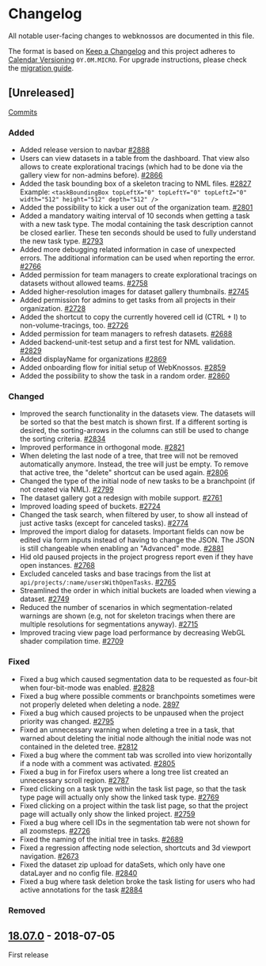 # Changelog
All notable user-facing changes to webknossos are documented in this file.

The format is based on [Keep a Changelog](http://keepachangelog.com/en/1.0.0/)
and this project adheres to [Calendar Versioning](http://calver.org/) `0Y.0M.MICRO`.
For upgrade instructions, please check the [migration guide](MIGRATIONS.md).

## [Unreleased]
[Commits](https://github.com/scalableminds/webknossos/compare/18.07.0...HEAD)

### Added

  - Added release version to navbar [#2888](https://github.com/scalableminds/webknossos/pull/2888)
  - Users can view datasets in a table from the dashboard. That view also allows to create explorational tracings (which had to be done via the gallery view for non-admins before). [#2866](https://github.com/scalableminds/webknossos/pull/2866)
  - Added the task bounding box of a skeleton tracing to NML files. [#2827](https://github.com/scalableminds/webknossos/pull/2827) \
    Example: `<taskBoundingBox topLeftX="0" topLeftY="0" topLeftZ="0" width="512" height="512" depth="512" />`
  - Added the possibility to kick a user out of the organization team. [#2801](https://github.com/scalableminds/webknossos/pull/2801)
  - Added a mandatory waiting interval of 10 seconds when getting a task with a new task type. The modal containing the task description cannot be closed earlier. These ten seconds should be used to fully understand the new task type. [#2793](https://github.com/scalableminds/webknossos/pull/2793)
  - Added more debugging related information in case of unexpected errors. The additional information can be used when reporting the error. [#2766](https://github.com/scalableminds/webknossos/pull/2766)
  - Added permission for team managers to create explorational tracings on datasets without allowed teams. [#2758](https://github.com/scalableminds/webknossos/pull/2758)
  - Added higher-resolution images for dataset gallery thumbnails. [#2745](https://github.com/scalableminds/webknossos/pull/2745)
  - Added permission for admins to get tasks from all projects in their organization. [#2728](https://github.com/scalableminds/webknossos/pull/2728)
  - Added the shortcut to copy the currently hovered cell id (CTRL + I) to non-volume-tracings, too. [#2726](https://github.com/scalableminds/webknossos/pull/2726)
  - Added permission for team managers to refresh datasets. [#2688](https://github.com/scalableminds/webknossos/pull/2688)
  - Added backend-unit-test setup and a first test for NML validation. [#2829](https://github.com/scalableminds/webknossos/pull/2829)
  - Added displayName for organizations [#2869](https://github.com/scalableminds/webknossos/pull/2869)
  - Added onboarding flow for initial setup of WebKnossos. [#2859](https://github.com/scalableminds/webknossos/pull/2859)
  - Added the possibility to show the task in a random order. [#2860](https://github.com/scalableminds/webknossos/pull/2860)

### Changed

  - Improved the search functionality in the datasets view. The datasets will be sorted so that the best match is shown first. If a different sorting is desired, the sorting-arrows in the columns can still be used to change the sorting criteria. [#2834](https://github.com/scalableminds/webknossos/pull/2834)
  - Improved performance in orthogonal mode. [#2821](https://github.com/scalableminds/webknossos/pull/2821)
  - When deleting the last node of a tree, that tree will not be removed automatically anymore. Instead, the tree will just be empty. To remove that active tree, the "delete" shortcut can be used again. [#2806](https://github.com/scalableminds/webknossos/pull/2806)
  - Changed the type of the initial node of new tasks to be a branchpoint (if not created via NML). [#2799](https://github.com/scalableminds/webknossos/pull/2799)
  - The dataset gallery got a redesign with mobile support. [#2761](https://github.com/scalableminds/webknossos/pull/2761)
  - Improved loading speed of buckets. [#2724](https://github.com/scalableminds/webknossos/pull/2724)
  - Changed the task search, when filtered by user, to show all instead of just active tasks (except for canceled tasks). [#2774](https://github.com/scalableminds/webknossos/pull/2774)
  - Improved the import dialog for datasets. Important fields can now be edited via form inputs instead of having to change the JSON. The JSON is still changeable when enabling an "Advanced" mode. [#2881](https://github.com/scalableminds/webknossos/pull/2881)
  - Hid old paused projects in the project progress report even if they have open instances. [#2768](https://github.com/scalableminds/webknossos/pull/2768)
  - Excluded canceled tasks and base tracings from the list at `api/projects/:name/usersWithOpenTasks`. [#2765](https://github.com/scalableminds/webknossos/pull/2765)
  - Streamlined the order in which initial buckets are loaded when viewing a dataset. [#2749](https://github.com/scalableminds/webknossos/pull/2749)
  - Reduced the number of scenarios in which segmentation-related warnings are shown (e.g, not for skeleton tracings when there are multiple resolutions for segmentations anyway). [#2715](https://github.com/scalableminds/webknossos/pull/2715)
  - Improved tracing view page load performance by decreasing WebGL shader compilation time. [#2709](https://github.com/scalableminds/webknossos/pull/2709)


### Fixed

  - Fixed a bug which caused segmentation data to be requested as four-bit when four-bit-mode was enabled. [#2828](https://github.com/scalableminds/webknossos/pull/2828)
  - Fixed a bug where possible comments or branchpoints sometimes were not properly deleted when deleting a node. [2897](https://github.com/scalableminds/webknossos/pull/2897)
  - Fixed a bug which caused projects to be unpaused when the project priority was changed. [#2795](https://github.com/scalableminds/webknossos/pull/2795)
  - Fixed an unnecessary warning when deleting a tree in a task, that warned about deleting the initial node although the initial node was not contained in the deleted tree. [#2812](https://github.com/scalableminds/webknossos/pull/2812)
  - Fixed a bug where the comment tab was scrolled into view horizontally if a node with a comment was activated. [#2805](https://github.com/scalableminds/webknossos/pull/2805)
  - Fixed a bug in for Firefox users where a long tree list created an unnecessary scroll region. [#2787](https://github.com/scalableminds/webknossos/pull/2787)
  - Fixed clicking on a task type within the task list page, so that the task type page will actually only show the linked task type. [#2769](https://github.com/scalableminds/webknossos/pull/2769)
  - Fixed clicking on a project within the task list page, so that the project page will actually only show the linked project. [#2759](https://github.com/scalableminds/webknossos/pull/2759)
  - Fixed a bug where cell IDs in the segmentation tab were not shown for all zoomsteps. [#2726](https://github.com/scalableminds/webknossos/pull/2726)
  - Fixed the naming of the initial tree in tasks. [#2689](https://github.com/scalableminds/webknossos/pull/2689)
  - Fixed a regression affecting node selection, shortcuts and 3d viewport navigation. [#2673](https://github.com/scalableminds/webknossos/pull/2673)
  - Fixed the dataset zip upload for dataSets, which only have one dataLayer and no config file. [#2840](https://github.com/scalableminds/webknossos/pull/2840)
  - Fixed a bug where task deletion broke the task listing for users who had active annotations for the task [#2884](https://github.com/scalableminds/webknossos/pull/2884)


### Removed


## [18.07.0](https://github.com/scalableminds/webknossos/releases/tag/18.07.0) - 2018-07-05

First release
